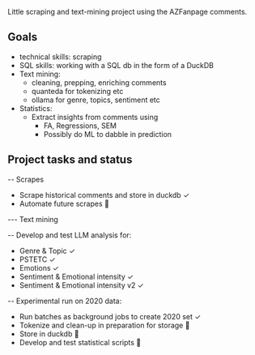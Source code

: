 Little scraping and text-mining project using the AZFanpage comments.

## Goals

- technical skills: scraping
- SQL skills: working with a SQL db in the form of a DuckDB
- Text mining:
	- cleaning, prepping, enriching comments
	- quanteda for tokenizing etc
	- ollama for genre, topics, sentiment etc
- Statistics:
	- Extract insights from comments using
		- FA, Regressions, SEM
		- Possibly do ML to dabble in prediction

## Project tasks and status

-- Scrapes
- Scrape historical comments and store in duckdb ✓
- Automate future scrapes 🛑

--- Text mining

-- Develop and test LLM analysis for:
- Genre & Topic ✓
- PSTETC ✓
- Emotions ✓
- Sentiment & Emotional intensity ✓
- Sentiment & Emotional intensity v2 ✓

-- Experimental run on 2020 data:
- Run batches as background jobs to create 2020 set ✓
- Tokenize and clean-up in preparation for storage 🛑
- Store in duckdb 🛑
- Develop and test statistical scripts 🛑
